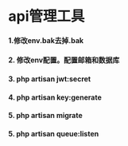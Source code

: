 # api管理工具
#### 1.修改env.bak去掉.bak
#### 2. 修改env配置。配置邮箱和数据库
#### 3. php artisan jwt:secret
#### 4. php artisan key:generate
#### 5. php artisan migrate
#### 5. php artisan queue:listen